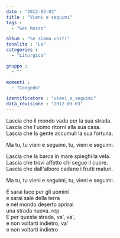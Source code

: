 ```yaml
---
date : "2012-03-03"
title : "Vieni e seguimi"
tags : 
  - "Gen Rosso"

album : "Se siamo uniti"
tonalita : "La"
categories : 
  - "Liturgica"

gruppo : 
  - ""

momenti : 
  - "Congedo"

identificatore : "vieni_e_seguimi"
data_revisione : "2012-03-03"
---
```

  
  
Lascia che il mondo vada per la sua strada.  
Lascia che l'uomo ritorni alla sua casa.  
Lascia che la gente accumuli la sua fortuna.  
  
  
Ma tu, tu vieni e seguimi, tu,  vieni e seguimi.  
  
  
Lascia che la barca in mare spieghi la vela.  
Lascia che trovi affetto chi segue il cuore.  
Lascia che dall'albero cadano i frutti maturi.  
  
  
Ma tu, tu vieni e seguimi, tu,  vieni e seguimi.  
  
  
E sarai luce per gli uomini  
e sarai sale della terra   
e nel mondo deserto aprirai  
una strada nuova. rep  
E per questa strada, va', va',  
e non voltarti indietro, va'  
e non voltarti indietro  
  
  
  
  

